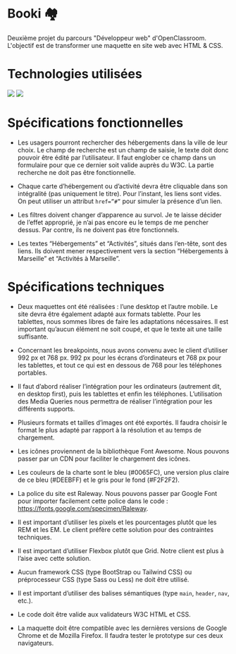 # Booki 🏘

Deuxième projet du parcours "Développeur web" d'OpenClassroom. L'objectif est de transformer une maquette en site web avec HTML & CSS.

# Technologies utilisées

<img src="https://img.shields.io/badge/HTML5-E34F26?style=for-the-badge&logo=html5&logoColor=white" /> <img src="https://img.shields.io/badge/CSS3-1572B6?style=for-the-badge&logo=css3&logoColor=white" />

# Spécifications fonctionnelles

- Les usagers pourront rechercher des hébergements dans la ville de leur choix. Le champ de recherche est un champ de saisie, le texte doit donc pouvoir être édité par l’utilisateur. Il faut englober ce champ dans un formulaire pour que ce dernier soit valide auprès du W3C. La partie recherche ne doit pas être fonctionnelle.

- Chaque carte d’hébergement ou d’activité devra être cliquable dans son intégralité (pas uniquement le titre). Pour l’instant, les liens sont vides. On peut utiliser un attribut `href=”#”` pour simuler la présence d’un lien.

- Les filtres doivent changer d’apparence au survol. Je te laisse décider de l’effet approprié, je n’ai pas encore eu le temps de me pencher dessus. Par contre, ils ne doivent pas être fonctionnels.

- Les textes “Hébergements” et “Activités”, situés dans l’en-tête, sont des liens. Ils doivent mener respectivement vers la section “Hébergements à Marseille” et “Activités à Marseille”.

# Spécifications techniques

- Deux maquettes ont été réalisées : l’une desktop et l’autre mobile. Le site devra être également adapté aux formats tablette. Pour les tablettes, nous sommes libres de faire les adaptations nécessaires. Il est important qu’aucun élément ne soit coupé, et que le texte ait une taille suffisante.

- Concernant les breakpoints, nous avons convenu avec le client d’utiliser 992 px et 768 px.
992 px pour les écrans d’ordinateurs et 768 px pour les tablettes, et tout ce qui est en dessous de 768 pour les téléphones portables.

- Il faut d’abord réaliser l’intégration pour les ordinateurs (autrement dit, en desktop first), puis les tablettes et enfin les téléphones.
 L’utilisation des Media Queries nous permettra de réaliser
l’intégration pour les différents supports.

- Plusieurs formats et tailles d’images ont été exportés. Il faudra choisir
le format le plus adapté par rapport à la résolution et au temps de
chargement.

- Les icônes proviennent de la bibliothèque Font Awesome. Nous
pouvons passer par un CDN pour faciliter le chargement des icônes.

- Les couleurs de la charte sont le bleu (#0065FC), une version plus
claire de ce bleu (#DEEBFF) et le gris pour le fond (#F2F2F2).

- La police du site est Raleway. Nous pouvons passer par Google Font
pour importer facilement cette police dans le code :
https://fonts.google.com/specimen/Raleway.

- Il est important d’utiliser les pixels et les pourcentages plutôt que les
REM et les EM. Le client préfère cette solution pour des contraintes
techniques.

- Il est important d’utiliser Flexbox plutôt que Grid. Notre client est
plus à l’aise avec cette solution.

- Aucun framework CSS (type BootStrap ou Tailwind CSS) ou
préprocesseur CSS (type Sass ou Less) ne doit être utilisé.

- Il est important d’utiliser des balises sémantiques (type `main`,
`header`, `nav`, etc.).

- Le code doit être valide aux validateurs W3C HTML et CSS.

- La maquette doit être compatible avec les dernières versions de
Google Chrome et de Mozilla Firefox. Il faudra tester le prototype sur
ces deux navigateurs.
